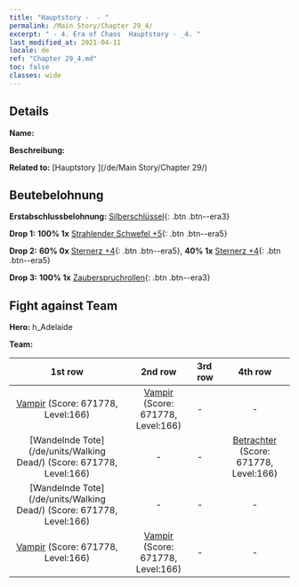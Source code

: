 ```yaml
---
title: "Hauptstory -  - "
permalink: /Main Story/Chapter 29_4/
excerpt: " - 4. Era of Chaos  Hauptstory - _4. "
last_modified_at: 2021-04-11
locale: de
ref: "Chapter 29_4.md"
toc: false
classes: wide
---
```


## Details

 **Name:** 

 **Beschreibung:** 

 **Related to:** [Hauptstory ](/de/Main Story/Chapter 29/)

## Beutebelohnung

 **Erstabschlussbelohnung:** [Silberschlüssel](/de/Items/con_693/){: .btn .btn--era3}

 **Drop 1:** **100% 1x** [Strahlender Schwefel +5](/de/Items/mat_99/){: .btn .btn--era5}

 **Drop 2:** **60% 0x** [Sternerz +4](/de/Items/mat_89/){: .btn .btn--era5}, **40% 1x** [Sternerz +4](/de/Items/mat_89/){: .btn .btn--era5}

 **Drop 3:** **100% 1x** [Zauberspruchrollen](/de/Items/con_694/){: .btn .btn--era3}


## Fight against Team
 **Hero:** h_Adelaide

 **Team:**


  | 1st row | 2nd row | 3rd row | 4th row |
  |:----:|:----:|:----|:----:|
  | [Vampir](/de/units/Vampire/) (Score: 671778, Level:166)  | [Vampir](/de/units/Vampire/) (Score: 671778, Level:166)  | - | - |
  | [Wandelnde Tote](/de/units/Walking Dead/) (Score: 671778, Level:166)  | - | - | [Betrachter](/de/units/Beholder/) (Score: 671778, Level:166)  |
  | [Wandelnde Tote](/de/units/Walking Dead/) (Score: 671778, Level:166)  | - | - | - |
  | [Vampir](/de/units/Vampire/) (Score: 671778, Level:166)  | [Vampir](/de/units/Vampire/) (Score: 671778, Level:166)  | - | - |


